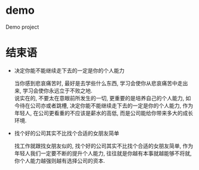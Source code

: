 # demo
Demo project


# 结束语
- 决定你能不能继续走下去的一定是你的个人能力

    当你感到悲哀痛苦时, 最好是去学些什么东西, 学习会使你从悲哀痛苦中走出来, 学习会使你永远立于不败之地.  
    说实在的, 不要太在意眼前所发生的一切, 更重要的是培养自己的个人能力, 如今待在公司亦或者跳槽,
    决定你能不能继续走下去的一定是你的个人能力, 作为年轻人, 在公司更看重的不应该是薪水的高低, 而是公司能给你带来多大的成长环境.

- 找个好的公司其实不比找个合适的女朋友简单

    找工作就跟找女朋友似的, 找个好的公司其实不比找个合适的女朋友简单, 作为年轻人我们一定要不断的提升个人能力,
    往往就是你越有本事就越能够不将就, 你个人能力越强则越有选择公司的资本.
    
